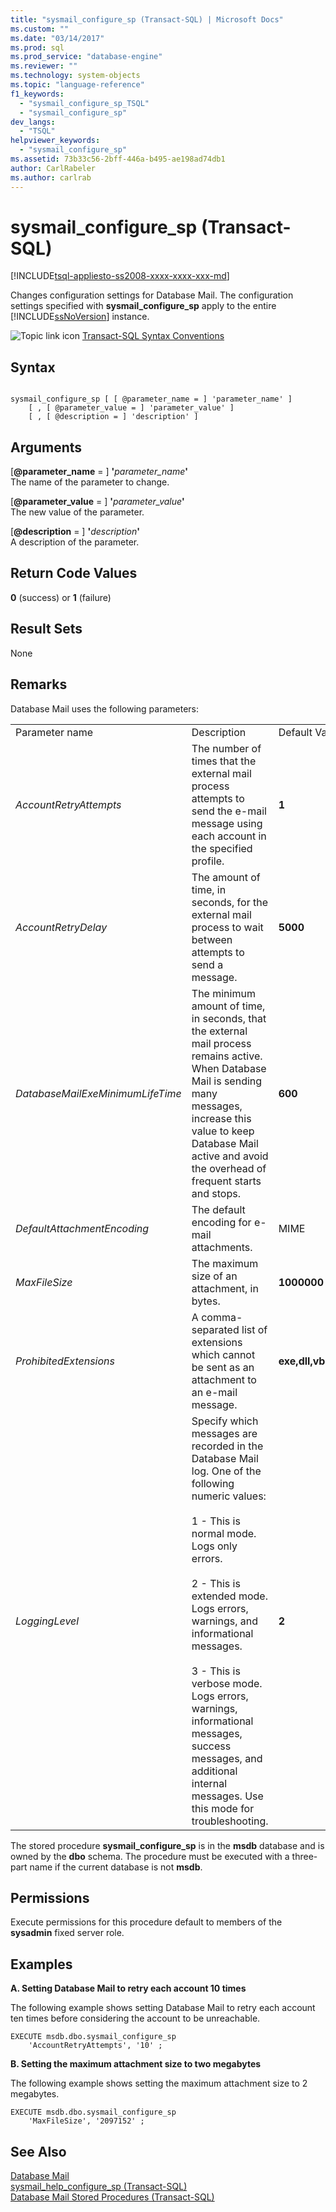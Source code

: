 ```yaml
---
title: "sysmail_configure_sp (Transact-SQL) | Microsoft Docs"
ms.custom: ""
ms.date: "03/14/2017"
ms.prod: sql
ms.prod_service: "database-engine"
ms.reviewer: ""
ms.technology: system-objects
ms.topic: "language-reference"
f1_keywords: 
  - "sysmail_configure_sp_TSQL"
  - "sysmail_configure_sp"
dev_langs: 
  - "TSQL"
helpviewer_keywords: 
  - "sysmail_configure_sp"
ms.assetid: 73b33c56-2bff-446a-b495-ae198ad74db1
author: CarlRabeler
ms.author: carlrab
---
```

# sysmail_configure_sp (Transact-SQL)
[!INCLUDE[tsql-appliesto-ss2008-xxxx-xxxx-xxx-md](../../includes/tsql-appliesto-ss2008-xxxx-xxxx-xxx-md.md)]

  Changes configuration settings for Database Mail. The configuration settings specified with **sysmail_configure_sp** apply to the entire [!INCLUDE[ssNoVersion](../../includes/ssnoversion-md.md)] instance.  
  
 ![Topic link icon](../../database-engine/configure-windows/media/topic-link.gif "Topic link icon") [Transact-SQL Syntax Conventions](../../t-sql/language-elements/transact-sql-syntax-conventions-transact-sql.md)  
  
## Syntax  
  
```  
  
sysmail_configure_sp [ [ @parameter_name = ] 'parameter_name' ]  
    [ , [ @parameter_value = ] 'parameter_value' ]  
    [ , [ @description = ] 'description' ]  
```  
  
## Arguments  
 [**@parameter_name** = ] **'**_parameter_name_**'**  
 The name of the parameter to change.  
  
 [**@parameter_value** = ] **'**_parameter_value_**'**  
 The new value of the parameter.  
  
 [**@description** = ] **'**_description_**'**  
 A description of the parameter.  
  
## Return Code Values  
 **0** (success) or **1** (failure)  
  
## Result Sets  
 None  
  
## Remarks  
 Database Mail uses the following parameters:  
  
||||  
|-|-|-|  
|Parameter name|Description|Default Value|  
|*AccountRetryAttempts*|The number of times that the external mail process attempts to send the e-mail message using each account in the specified profile.|**1**|  
|*AccountRetryDelay*|The amount of time, in seconds, for the external mail process to wait between attempts to send a message.|**5000**|  
|*DatabaseMailExeMinimumLifeTime*|The minimum amount of time, in seconds, that the external mail process remains active. When Database Mail is sending many messages, increase this value to keep Database Mail active and avoid the overhead of frequent starts and stops.|**600**|  
|*DefaultAttachmentEncoding*|The default encoding for e-mail attachments.|MIME|  
|*MaxFileSize*|The maximum size of an attachment, in bytes.|**1000000**|  
|*ProhibitedExtensions*|A comma-separated list of extensions which cannot be sent as an attachment to an e-mail message.|**exe,dll,vbs,js**|  
|*LoggingLevel*|Specify which messages are recorded in the Database Mail log. One of the following numeric values:<br /><br /> 1 - This is normal mode. Logs only errors.<br /><br /> 2 - This is extended mode. Logs errors, warnings, and informational messages.<br /><br /> 3 - This is verbose mode. Logs errors, warnings, informational messages, success messages, and additional internal messages. Use this mode for troubleshooting.|**2**|  
  
 The stored procedure **sysmail_configure_sp** is in the **msdb** database and is owned by the **dbo** schema. The procedure must be executed with a three-part name if the current database is not **msdb**.  
  
## Permissions  
 Execute permissions for this procedure default to members of the **sysadmin** fixed server role.  
  
## Examples  
 **A. Setting Database Mail to retry each account 10 times**  
  
 The following example shows setting Database Mail to retry each account ten times before considering the account to be unreachable.  
  
```  
EXECUTE msdb.dbo.sysmail_configure_sp  
    'AccountRetryAttempts', '10' ;  
```  
  
 **B. Setting the maximum attachment size to two megabytes**  
  
 The following example shows setting the maximum attachment size to 2 megabytes.  
  
```  
EXECUTE msdb.dbo.sysmail_configure_sp  
    'MaxFileSize', '2097152' ;  
```  
  
## See Also  
 [Database Mail](../../relational-databases/database-mail/database-mail.md)   
 [sysmail_help_configure_sp &#40;Transact-SQL&#41;](../../relational-databases/system-stored-procedures/sysmail-help-configure-sp-transact-sql.md)   
 [Database Mail Stored Procedures &#40;Transact-SQL&#41;](../../relational-databases/system-stored-procedures/database-mail-stored-procedures-transact-sql.md)  
  
  
